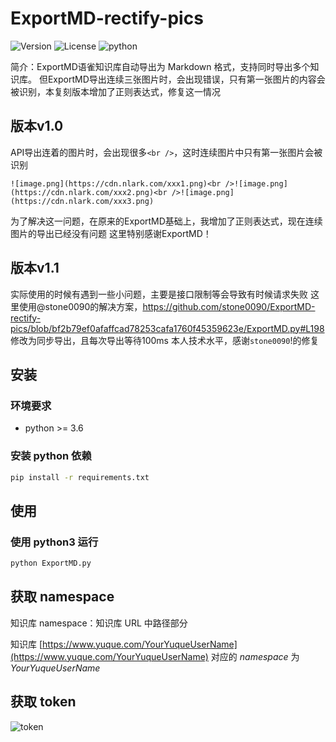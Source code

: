 # ExportMD-rectify-pics
![Version](https://img.shields.io/badge/Version-1.0.0-blue) ![License](https://img.shields.io/badge/license-MIT-yellow) ![python](https://img.shields.io/badge/python->=3.6-orange)

简介：ExportMD语雀知识库自动导出为 Markdown 格式，支持同时导出多个知识库。
但ExportMD导出连续三张图片时，会出现错误，只有第一张图片的内容会被识别，本复刻版本增加了正则表达式，修复这一情况
## 版本v1.0
API导出连着的图片时，会出现很多`<br />`，这时连续图片中只有第一张图片会被识别
```
![image.png](https://cdn.nlark.com/xxx1.png)<br />![image.png](https://cdn.nlark.com/xxx2.png)<br />![image.png](https://cdn.nlark.com/xxx3.png)

```
为了解决这一问题，在原来的ExportMD基础上，我增加了正则表达式，现在连续图片的导出已经没有问题
这里特别感谢ExportMD！
## 版本v1.1
实际使用的时候有遇到一些小问题，主要是接口限制等会导致有时候请求失败
这里使用@stone0090的解决方案，https://github.com/stone0090/ExportMD-rectify-pics/blob/bf2b79ef0afaffcad78253cafa1760f45359623e/ExportMD.py#L198
修改为同步导出，且每次导出等待100ms
本人技术水平，感谢`stone0090`!的修复
## 安装
### 环境要求
 - python >= 3.6

### 安装 python 依赖
```bash
pip install -r requirements.txt
```

## 使用
### 使用 python3 运行
```bash
python ExportMD.py
```

## 获取 namespace
知识库 namespace：知识库 URL 中路径部分

知识库 [https://www.yuque.com/YourYuqueUserName](https://www.yuque.com/YourYuqueUserName)  对应的 *namespace* 为 *YourYuqueUserName*

## 获取 token
![token](https://s3.jpg.cm/2021/08/17/IUIASp.png)
